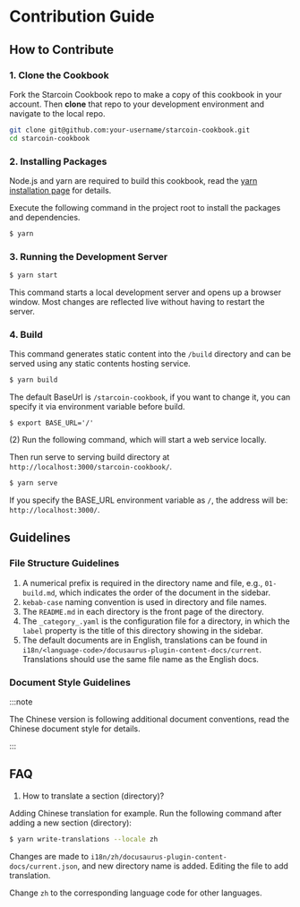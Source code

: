 # Contribution Guide

## How to Contribute

### 1. Clone the Cookbook

Fork the Starcoin Cookbook repo to make a copy of this cookbook in your account. Then **clone** that repo to your development environment and navigate to the local repo.

```bash
git clone git@github.com:your-username/starcoin-cookbook.git
cd starcoin-cookbook
```

### 2. Installing Packages

Node.js and yarn are required to build this cookbook, read the [yarn installation page](https://yarnpkg.com/getting-started/install) for details.

Execute the following command in the project root to install the packages and dependencies.

```bash
$ yarn
```

### 3. Running the Development Server

```bash
$ yarn start
```

This command starts a local development server and opens up a browser window. Most changes are reflected live without having to restart the server.

### 4. Build

This command generates static content into the `/build` directory and can be served using any static contents hosting service.

```bash
$ yarn build
```

The default BaseUrl is `/starcoin-cookbook`, if you want to change it, you can specify it via environment variable before build.

```
$ export BASE_URL='/'
```

(2) Run the following command, which will start a web service locally.

Then run serve to serving build directory at `http://localhost:3000/starcoin-cookbook/`. 


```bash
$ yarn serve
```

If you specify the BASE_URL environment variable as `/`, the address will be: `http://localhost:3000/`.

## Guidelines

### File Structure Guidelines

1. A numerical prefix is required in the directory name and file, e.g., `01-build.md`, which indicates the order of the document in the sidebar.
2. `kebab-case` naming convention is used in directory and file names.
3. The `README.md` in each directory is the front page of the directory.
4. The `_category_.yaml` is the configuration file for a directory, in which the `label` property is the title of this directory showing in the sidebar.
5. The default documents are in English, translations can be found in `i18n/<language-code>/docusaurus-plugin-content-docs/current`. Translations should use the same file name as the English docs.

### Document Style Guidelines

:::note

The Chinese version is following additional document conventions, read the Chinese document style for details.

:::

## FAQ

1. How to translate a section (directory)?

  Adding Chinese translation for example. Run the following command after adding a new section (directory):

  ```bash
  $ yarn write-translations --locale zh
  ```

  Changes are made to `i18n/zh/docusaurus-plugin-content-docs/current.json`, and new directory name is added. Editing the file to add translation.

  Change `zh` to the corresponding language code for other languages.
